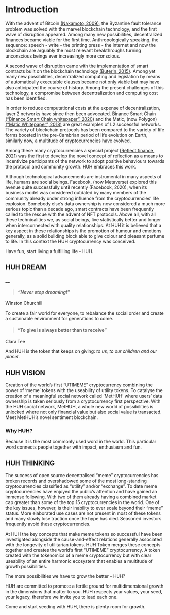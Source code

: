 # Introduction

With the advent of Bitcoin [(Nakamoto, 2009)](https://huh-token.gitbook.io/untitled/55QN1dmMDJKBzRVZ0szS/additional-info/references#references\_bitcoinwhitepaper), the Byzantine fault tolerance problem was solved with the marvel blockchain technology, and the first wave of disruption appeared. Among many new possibilities, decentralized finances became viable for the first time. Anthropologically speaking, the sequence: speech - write - the printing press - the internet and now the blockchain are arguably the most relevant breakthroughs turning unconscious beings ever increasingly more conscious.

A second wave of disruption came with the implementation of smart contracts built on the blockchain technology [(Buterin, 2015)](https://huh-token.gitbook.io/untitled/55QN1dmMDJKBzRVZ0szS/additional-info/references#references\_ethereumwhitepaper). Among yet many new possibilities, decentralized computing and legislation by means of automatically executable clauses became not only viable but may have also anticipated the course of history. Among the present challenges of this technology, a compromise between decentralization and computing cost has been identified.

In order to reduce computational costs at the expense of decentralization, layer 2 networks have since then been advocated. Binance Smart Chain [(“Binance Smart Chain whitepaper”, 2020)](https://huh-token.gitbook.io/untitled/55QN1dmMDJKBzRVZ0szS/additional-info/references#references\_bscwhitepaper) and the Matic, (now Polygon) [(“Matic Whitepaper”, 2018)](https://huh-token.gitbook.io/untitled/55QN1dmMDJKBzRVZ0szS/additional-info/references#references\_maticwhitepaper) are great examples of L2 successful networks. The variety of blockchain protocols has been compared to the variety of life forms boosted in the pre-Cambrian period of life evolution on Earth, similarly now, a multitude of cryptocurrencies have evolved.

Among these many cryptocurrencies a special project [(Reflect.finance, 2021)](https://huh-token.gitbook.io/untitled/55QN1dmMDJKBzRVZ0szS/additional-info/references#references\_reflectfinance) was the first to develop the novel concept of reflection as a means to incentivize participants of the network to adopt positive behaviours towards the protocol and community growth. HUH embraces this work.

Although technological advancements are instrumental in many aspects of life, humans are social beings. Facebook, (now Metaverse) explored this avenue quite successfully until recently (Facebook, 2020), when its business model was considered outdated by many members of the community already under strong influence from the cryptocurrencies’ life explosion. Somebody else’s data ownership is now considered a much more serious topic than a decade ago, smart contracts have been frequently called to the rescue with the advent of NFT protocols. Above all, with all these technicalities we, as social beings, live statistically better and longer when interconnected with quality relationships. At HUH it is believed that a key aspect in these relationships is the promotion of humour and emotions generally, as a solid building block able to give colour and pleasant perfume to life. In this context the HUH cryptocurrency was conceived.&#x20;

Have fun, start living a fulfilling life - HUH.

## HUH DREAM

#### __

> #### _“Never stop dreaming!_”

Winston Churchill

To create a fair world for everyone, to rebalance the social order and create a sustainable environment for generations to come.  &#x20;

> #### “To give is always better than to receive”

Clara Tee

And HUH is the token that keeps on giving: _to us, to our children and our planet_.

## HUH VISION

Creation of the world’s first “UTIMEME” cryptocurrency combining the power of ‘meme’ tokens with the useability of utility tokens. To catalyse the creation of a meaningful social network called ‘MetHUH’ where users’ data ownership is taken seriously from a cryptocurrency first perspective. With the HUH social network, MetHUH, a whole new world of possibilities is unlocked where not only financial value but also social value is transacted. Meet MetHUH’s novel sentiment blockchain.

### Why HUH?

Because it is the most commonly used word in the world. This particular word connects people together with impact, enthusiasm and fun.

## HUH THINKING

The success of open source decentralised “meme” cryptocurrencies has broken records and overshadowed some of the most long-standing cryptocurrencies classified as “utility” and/or “exchange”. To date meme cryptocurrencies have enjoyed the public’s attention and have gained an immense following. With two of them already having a combined market cap greater than some of the top 15 cryptocurrencies in the world. One of the key issues, however, is their inability to ever scale beyond their “meme” status. More elaborated use cases are not present in most of these tokens and many slowly lose traction once the hype has died. Seasoned investors frequently avoid these cryptocurrencies.

At HUH the key concepts that make meme tokens so successful have been investigated alongside the cause-and-effect relations generally associated with the longevity of utilitarian tokens. HUH Token merges these concepts together and creates the world’s first “UTIMEME” cryptocurrency. A token created with the tokenomics of a meme cryptocurrency but with clear useability of an entire harmonic ecosystem that enables a multitude of growth possibilities.&#x20;

The more possibilities we have to grow the better - HUH?

HUH are committed to promote a fertile ground for multidimensional growth in the dimensions that matter to you. HUH respects your values, your seed, your legacy, therefore we invite you to lead each one.

Come and start seeding with HUH, there is plenty room for growth.
